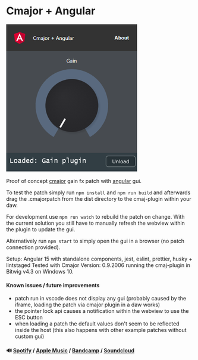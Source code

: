 # Cmajor + Angular

![cmajorpatch screenshot](screenshot.png)

Proof of concept [cmajor] gain fx patch with [angular] gui.

To test the patch simply run `npm install` and `npm run build` and afterwards drag the .cmajorpatch from
the dist directory to the cmaj-plugin within your daw.

For development use `npm run watch` to rebuild the patch on change.
With the current solution you still have to manually refresh the webview within the plugin to update the gui.

Alternatively run `npm start` to simply open the gui in a browser (no patch connection provided).

Setup: Angular 15 with standalone components, jest, eslint, prettier, husky + lintstaged
Tested with Cmajor Version: 0.9.2006 running the cmaj-plugin in Bitwig v4.3 on Windows 10.

#### Known issues / future improvements

- patch run in vscode does not display any gui (probably caused by the iframe, loading the patch via cmajor plugin in a
  daw works)
- the pointer lock api causes a notification within the webview to use the ESC button
- when loading a patch the default values don't seem to be reflected inside the host (this also happens with other
  example patches without custom gui)

#### 🔊 [Spotify] / [Apple Music] / [Bandcamp] / [Soundcloud]

[cmajor]: https://github.com/SoundStacks/cmajor
[angular]: https://angular.io/
[Spotify]: https://open.spotify.com/artist/2jOQrKX3rRoZORPfFcXaYU
[Apple Music]: https://music.apple.com/us/artist/loowps/1326334750
[Bandcamp]: https://loowps.bandcamp.com
[Soundcloud]: https://soundcloud.com/loowps
